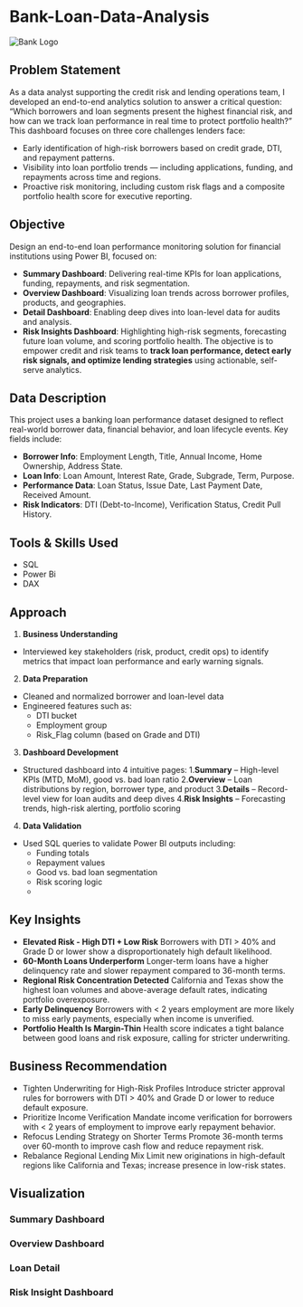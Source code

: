 # Bank-Loan-Data-Analysis
![Bank Logo](https://t3.ftcdn.net/jpg/11/76/74/44/360_F_1176744463_uPWDWhRInTlocxSUBDpY2FeqhAhmoSsS.jpg)

## Problem Statement
As a data analyst supporting the credit risk and lending operations team, I developed an end-to-end analytics solution to answer a critical question: 
“Which borrowers and loan segments present the highest financial risk, and how can we track loan performance in real time to protect portfolio health?”
This dashboard focuses on three core challenges lenders face:
- Early identification of high-risk borrowers based on credit grade, DTI, and repayment patterns.
- Visibility into loan portfolio trends — including applications, funding, and repayments across time and regions.
- Proactive risk monitoring, including custom risk flags and a composite portfolio health score for executive reporting.

## Objective
Design an end-to-end loan performance monitoring solution for financial institutions using Power BI, focused on:
- **Summary Dashboard**: Delivering real-time KPIs for loan applications, funding, repayments, and risk segmentation.
- **Overview Dashboard**: Visualizing loan trends across borrower profiles, products, and geographies.
- **Detail Dashboard**: Enabling deep dives into loan-level data for audits and analysis.
- **Risk Insights Dashboard**: Highlighting high-risk segments, forecasting future loan volume, and scoring portfolio health.
The objective is to empower credit and risk teams to **track loan performance, detect early risk signals, and optimize lending strategies** using actionable, self-serve analytics.

## Data Description
This project uses a banking loan performance dataset designed to reflect real-world borrower data, financial behavior, and loan lifecycle events. Key fields include:
- **Borrower Info**:	Employment Length, Title, Annual Income, Home Ownership, Address State.
- **Loan Info**: Loan Amount, Interest Rate, Grade, Subgrade, Term, Purpose.
- **Performance Data**:	Loan Status, Issue Date, Last Payment Date, Received Amount.
- **Risk Indicators**:	DTI (Debt-to-Income), Verification Status, Credit Pull History.

## Tools & Skills Used
- SQL
- Power Bi
- DAX

## Approach
1. **Business Understanding**
- Interviewed key stakeholders (risk, product, credit ops) to identify metrics that impact loan performance and early warning signals.

2. **Data Preparation**
- Cleaned and normalized borrower and loan-level data
- Engineered features such as:
    - DTI bucket
    - Employment group
    - Risk_Flag column (based on Grade and DTI)

3. **Dashboard Development**
- Structured dashboard into 4 intuitive pages:
1.**Summary** – High-level KPIs (MTD, MoM), good vs. bad loan ratio
2.**Overview** – Loan distributions by region, borrower type, and product
3.**Details** – Record-level view for loan audits and deep dives
4.**Risk Insights** – Forecasting trends, high-risk alerting, portfolio scoring

4. **Data Validation**
- Used SQL queries to validate Power BI outputs including:
    - Funding totals
    - Repayment values
    - Good vs. bad loan segmentation
    - Risk scoring logic
    - 
## Key Insights
- **Elevated Risk - High DTI + Low Risk**
Borrowers with DTI > 40% and Grade D or lower show a disproportionately high default likelihood.
- **60-Month Loans Underperform**
Longer-term loans have a higher delinquency rate and slower repayment compared to 36-month terms.
- **Regional Risk Concentration Detected**
California and Texas show the highest loan volumes and above-average default rates, indicating portfolio overexposure.
- **Early Delinquency**
Borrowers with < 2 years employment are more likely to miss early payments, especially when income is unverified.
- **Portfolio Health Is Margin-Thin**
Health score indicates a tight balance between good loans and risk exposure, calling for stricter underwriting.

## Business Recommendation
- Tighten Underwriting for High-Risk Profiles
Introduce stricter approval rules for borrowers with DTI > 40% and Grade D or lower to reduce default exposure.
- Prioritize Income Verification
Mandate income verification for borrowers with < 2 years of employment to improve early repayment behavior.
- Refocus Lending Strategy on Shorter Terms
Promote 36-month terms over 60-month to improve cash flow and reduce repayment risk.
- Rebalance Regional Lending Mix
Limit new originations in high-default regions like California and Texas; increase presence in low-risk states.

## Visualization
### Summary Dashboard

### Overview Dashboard

### Loan Detail

### Risk Insight Dashboard







